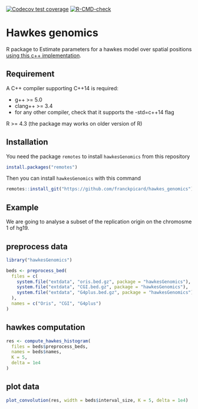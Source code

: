 
<!-- README.md is generated from README.Rmd. Please edit that file -->
<!-- badges: start -->

[![Codecov test
coverage](https://codecov.io/gh/franckpicard/hawkes_genomics/branch/main/graph/badge.svg)](https://app.codecov.io/gh/franckpicard/hawkes_genomics?branch=main)
[![R-CMD-check](https://github.com/franckpicard/hawkes_genomics/actions/workflows/R-CMD-check.yaml/badge.svg)](https://github.com/franckpicard/hawkes_genomics/actions/workflows/R-CMD-check.yaml)
<!-- badges: end -->

# Hawkes genomics

R package to Estimate parameters for a hawkes model over spatial
positions [using this c++
implementation](https://github.com/fgindraud/hawkes/tree/master).

## Requirement

A C++ compiler supporting C++14 is required:

- g++ \>= 5.0
- clang++ \>= 3.4
- for any other compiler, check that it supports the -std=c++14 flag

R \>= 4.3 (the package may works on older version of R)

## Installation

You need the package `remotes` to install `hawkesGenomics` from this
repository

``` r
install.packages("remotes")
```

Then you can install `hawkesGenomics` with this command

``` r
remotes::install_git("https://github.com/franckpicard/hawkes_genomics")
```

## Example

We are going to analyse a subset of the replication origin on the
chromosme 1 of hg19.

## preprocess data

``` r
library("hawkesGenomics")

beds <- preprocess_bed(
  files = c(
    system.file("extdata", "oris.bed.gz", package = "hawkesGenomics"),
    system.file("extdata", "CGI.bed.gz", package = "hawkesGenomics"),
    system.file("extdata", "G4plus.bed.gz", package = "hawkesGenomics")
  ),
  names = c("Oris", "CGI", "G4plus")
)
```

## hawkes computation

``` r
res <- compute_hawkes_histogram(
  files = beds$preprocess_beds,
  names = beds$names,
  K = 5,
  delta = 1e4
)
```

## plot data

``` r
plot_convolution(res, width = beds$interval_size, K = 5, delta = 1e4)
```
